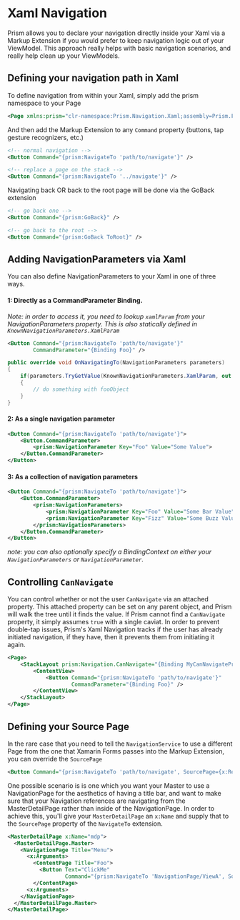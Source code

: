 # Xaml Navigation

Prism allows you to declare your navigation directly inside your Xaml via a Markup Extension if you would prefer to keep navigation logic out of your ViewModel. This approach really helps with basic navigation scenarios, and really help clean up your ViewModels.

## Defining your navigation path in Xaml

To define navigation from within your Xaml, simply add the prism namespace to your Page

```xml
<Page xmlns:prism="clr-namespace:Prism.Navigation.Xaml;assembly=Prism.Forms">
```

And then add the Markup Extension to any `Command` property (buttons, tap gesture recognizers, etc.)

```xml
<!-- normal navigation -->
<Button Command="{prism:NavigateTo 'path/to/navigate'}" />

<!-- replace a page on the stack -->
<Button Command="{prism:NavigateTo '../navigate'}" />
```

Navigating back OR back to the root page will be done via the GoBack extension

```xml
<!-- go back one -->
<Button Command="{prism:GoBack}" />

<!-- go back to the root -->
<Button Command="{prism:GoBack ToRoot}" />
```

## Adding NavigationParameters via Xaml

You can also define NavigationParameters to your Xaml in one of three ways.

#### 1: Directly as a CommandParameter Binding.   
*Note: in order to access it, you need to lookup `xamlParam` from your NavigationParameters property. This is also statically defined in `KnownNavigationParameters.XamlParam`*

```xml
<Button Command="{prism:NavigateTo 'path/to/navigate'}" 
        CommandParameter="{Binding Foo}" />
```

```csharp
public override void OnNavigatingTo(NavigationParameters parameters)
{
    if(parameters.TryGetValue(KnownNavigationParameters.XamlParam, out object fooObject))
    {
        // do something with fooObject
    }
}
```

#### 2: As a single navigation parameter

```xml
<Button Command="{prism:NavigateTo 'path/to/navigate'}">
    <Button.CommandParameter>
        <prism:NavigationParameter Key="Foo" Value="Some Value">
    </Button.CommandParameter>
</Button>
```

#### 3: As a collection of navigation parameters

```xml
<Button Command="{prism:NavigateTo 'path/to/navigate'}">
    <Button.CommandParameter>
        <prism:NavigationParameters>
            <prism:NavigationParameter Key="Foo" Value="Some Bar Value">
            <prism:NavigationParameter Key="Fizz" Value="Some Buzz Value">
        </prism:NavigationParameters>
    </Button.CommandParameter>
</Button>
```

*note: you can also optionally specify a BindingContext on either your `NavigationParameters` or `NavigationParameter`.*

## Controlling `CanNavigate`

You can control whether or not the user `CanNavigate` via an attached property. This attached property can be set on any parent object, and Prism will walk the tree until it finds the value. If Prism cannot find a `CanNavigate` property, it simply assumes `true` with a single caviat. In order to prevent double-tap issues, Prism's Xaml Navigation tracks if the user has already initiated navigation, if they have, then it prevents them from initiating it again.

```xml
<Page>
    <StackLayout prism:Navigation.CanNavigate="{Binding MyCanNavigateProperty}">
        <ContentView>
            <Button Command="{prism:NavigateTo 'path/to/navigate'}"   
                    CommandParameter="{Binding Foo}" />
        </ContentView>
    </StackLayout>
</Page>
```

## Defining your Source Page

In the rare case that you need to tell the `NavigationService` to use a different Page from the one that Xamarin Forms passes into the Markup Extension, you can override the `SourcePage`

```xml
<Button Command="{prism:NavigateTo 'path/to/navigate', SourcePage={x:Reference SomeOtherPage}}" />
```

One possible scenario is is one which you want your Master to use a NavigationPage for the aesthetics of having a title bar, and want to make sure that your Navigation references are navigating from the MasterDetailPage rather than inside of the NavigationPage. In order to achieve this, you'll give your `MasterDetailPage` an `x:Name` and supply that to the `SourcePage` property of the `NavigateTo` extension.

```xml
<MasterDetailPage x:Name="mdp">
  <MasterDetailPage.Master>
    <NavigationPage Title="Menu">
      <x:Arguments>
        <ContentPage Title="Foo">
          <Button Text="ClickMe"
                  Command="{prism:NavigateTo 'NavigationPage/ViewA', SourcePage={x:Reference mdp}}" />
        </ContentPage>
      <x:Arguments>
    </NavigationPage>
  </MasterDetailPage.Master>
</MasterDetailPage>
```

